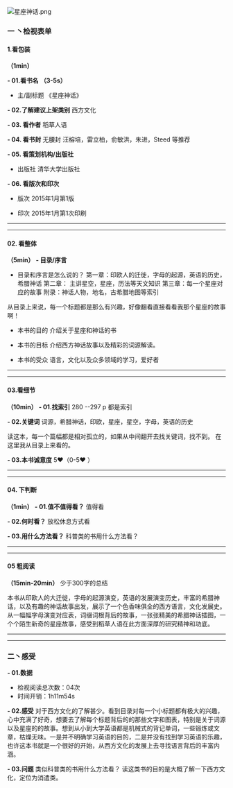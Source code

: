 ![星座神话.png](http://upload-images.jianshu.io/upload_images/669817-b2eae78e19fa72f2.png?imageMogr2/auto-orient/strip%7CimageView2/2/w/1240)
### 一 丶检视表单

#### 1.看包装
**（1min）**

**- 01.看书名**
**（3-5s）**
- 主/副标题
《星座神话》

**- 02.了解建议上架类别**
西方文化

**- 03. 看作者** 
稻草人语

 **- 04.  看书封**
无腰封
汪榕培，雷立柏，俞敏洪，朱进，Steed 等推荐


 **- 05.  看策划机构/出版社**
- 出版社
清华大学出版社


 **- 06.   看版次和印次**
- 版次 
2015年1月第1版

- 印次 
2015年1月第1次印刷

***
***

  
####  02. 看整体 
**（5min）**
 **- 目录/序言**

- 目录和序言是怎么说的？
第一章：印欧人的迁徙，字母的起源，英语的历史，希腊神话
第二章： 主讲星空，星座，历法等天文知识
第三章：每一个星座对应的故事
附录：神话人物，地名，古希腊地图等索引

从目录上来说，每一个标题都是那么有兴趣，好像翻看直接看看我那个星座的故事啊！

- 本书的目的
介绍关于星座和神话的书

- 本书的目标
介绍西方神话故事以及精彩的词源解读。

- 本书的受众
语言，文化以及众多领域的学习，爱好者


***
***
####  03.看细节
**（10min）**
 **- 01.找索引**
280 --297 p 都是索引


 **- 02.关键词**
词源，希腊神话，印欧，星座，星空，字母，英语的历史

读这本，每一个篇幅都是相对孤立的，如果从中间翻开去找关键词，找不到。
在这里我从目录上来看的。

 **- 03.本书诚意度**
5❤（0-5❤ ）


***
***
####  04. 下判断
**（1min）**
 **- 01.值不值得看？** 
值得看

 **- 02.何时看？** 
放松休息方式看

 **- 03.用什么方法看？** 
科普类的书用什么方法看？

***
***
#### 05 粗阅读
**（15min-20min）**
少于300字的总结

本书从印欧人的大迁徙，字母的起源演变，英语的发展演变历史，丰富的希腊神话，以及有趣的神话故事出发，展示了一个色香味俱全的西方语言，文化发展史。从一幅幅字母演变对应表，词缀词根背后的故事，一张张精美的希腊神话插图，一个个陌生新奇的星座故事，感受到稻草人语在此方面深厚的研究精神和功底。


****
***

### 二丶感受

 **- 01.数据** 
- 检视阅读总次数：04次
-  时间开销：1h11m54s

 **- 02.感受** 
对于西方文化的了解甚少。看到目录对每一个小标题都有极大的兴趣，心中充满了好奇，想要去了解每个标题背后的的那些文字和图表，特别是关于词源以及星座的的故事。想到从小到大学英语都是机械式的背记单词，一些锻炼或文章，枯燥无味。一是并不明确学习英语的目的，二是并没有找到学习英语的乐趣，也许这本书就是一个很好的开始，从西方文化的发展上去寻找语言背后的丰富内涵。


 **- 03.问题**
类似科普类的书用什么方法看？
读这类书的目的是大概了解一下西方文化，定位为消遣类。
